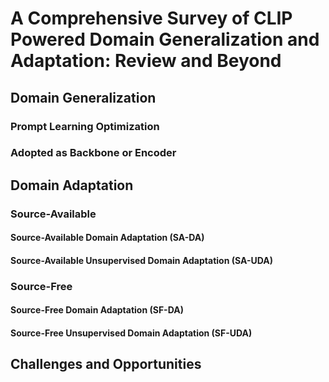 # A Comprehensive Survey of CLIP Powered Domain Generalization and Adaptation: Review and Beyond

## Domain Generalization

### Prompt Learning Optimization

### Adopted as Backbone or Encoder


## Domain Adaptation

### Source-Available

#### Source-Available Domain Adaptation (SA-DA)

#### Source-Available Unsupervised Domain Adaptation (SA-UDA)

### Source-Free

#### Source-Free Domain Adaptation (SF-DA)

#### Source-Free Unsupervised Domain Adaptation (SF-UDA)

## Challenges and Opportunities

